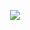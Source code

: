 <p align="center">
  <img align="center" src="https://github.com/user-attachments/assets/be469594-e128-4789-97aa-412226c7b9f2">
</p>
